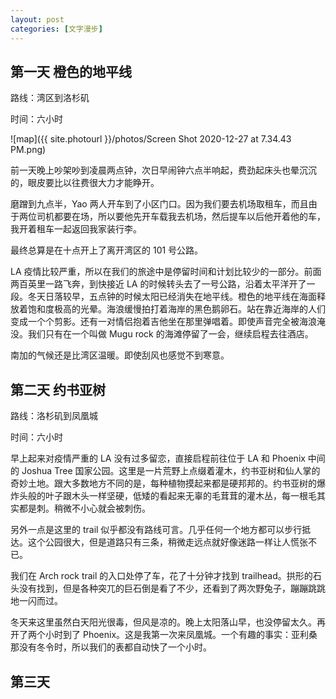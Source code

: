 ```yaml
---
layout: post
categories: [文字漫步]
---
```


## 第一天 橙色的地平线

路线：湾区到洛杉矶

时间：六小时

![map]({{ site.photourl }}/photos/Screen Shot 2020-12-27 at 7.34.43 PM.png)

前一天晚上吵架吵到凌晨两点钟，次日早闹钟六点半响起，费劲起床头也晕沉沉的，眼皮要比以往费很大力才能睁开。

磨蹭到九点半，Yao 两人开车到了小区门口。因为我们要去机场取租车，而且由于两位司机都要在场，所以要他先开车载我去机场，然后提车以后他开着他的车，我开着租车一起返回我家装行李。

最终总算是在十点开上了离开湾区的 101 号公路。

LA 疫情比较严重，所以在我们的旅途中是停留时间和计划比较少的一部分。前面两百英里一路飞奔，到快接近 LA 的时候转头去了一号公路，沿着太平洋开了一段。冬天日落较早，五点钟的时候太阳已经消失在地平线。橙色的地平线在海面释放着饱和度极高的光晕。海浪缓慢拍打着海岸的黑色鹅卵石。站在靠近海岸的人们变成一个个剪影。还有一对情侣抱着吉他坐在那里弹唱着。即使声音完全被海浪淹没。我们只有在一个叫做 Mugu rock 的海滩停留了一会，继续启程去往酒店。

南加的气候还是比湾区温暖。即使刮风也感觉不到寒意。

## 第二天 约书亚树

路线：洛杉矶到凤凰城

时间：六小时

早上起来对疫情严重的 LA 没有过多留恋，直接启程前往位于 LA 和 Phoenix 中间的 Joshua Tree 国家公园。这里是一片荒野上点缀着灌木，约书亚树和仙人掌的奇妙土地。跟大多数地方不同的是，每种植物摸起来都是硬邦邦的。约书亚树的爆炸头般的叶子跟木头一样坚硬，低矮的看起来无辜的毛茸茸的灌木丛，每一根毛其实都是刺。稍微不小心就会被刺伤。

另外一点是这里的 trail 似乎都没有路线可言。几乎任何一个地方都可以步行抵达。这个公园很大，但是道路只有三条，稍微走远点就好像迷路一样让人慌张不已。

我们在 Arch rock trail 的入口处停了车，花了十分钟才找到 trailhead。拱形的石头没有找到，但是各种突兀的巨石倒是看了不少，还看到了两次野兔子，蹦蹦跳跳地一闪而过。

冬天来这里虽然白天阳光很毒，但风是凉的。晚上太阳落山早，也没停留太久。再开了两个小时到了 Phoenix。这是我第一次来凤凰城。一个有趣的事实：亚利桑那没有冬令时，所以我们的表都自动快了一个小时。

## 第三天
